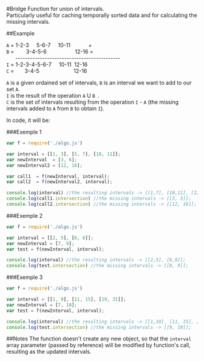#Bridge
Function for union of intervals.<br/>
Particularly useful for caching temporally sorted data and for calculating the missing intervals.

##Example


```A``` = 1-2-3&nbsp;&nbsp;&nbsp;&nbsp;&nbsp;5-6-7&nbsp;&nbsp;&nbsp;&nbsp;&nbsp;10-11&nbsp;&nbsp;&nbsp;&nbsp;&nbsp;&nbsp;&nbsp;&nbsp;&nbsp;&nbsp;&nbsp;&nbsp;+<br/>
```B``` = &nbsp;&nbsp;&nbsp;&nbsp;&nbsp;&nbsp;&nbsp;3-4-5-6&nbsp;&nbsp;&nbsp;&nbsp;&nbsp;&nbsp;&nbsp;&nbsp;&nbsp;&nbsp;&nbsp;&nbsp;&nbsp;&nbsp;&nbsp;&nbsp;&nbsp;&nbsp;&nbsp;12-16&nbsp;=<br/>
&nbsp;&nbsp;&nbsp;&nbsp;&nbsp;&nbsp;-------------------------------------------<br/>
```I```	=	1-2-3-4-5-6-7&nbsp;&nbsp;&nbsp;&nbsp;&nbsp;10-11&nbsp;&nbsp;12-16&nbsp;<br/>
```C``` = &nbsp;&nbsp;&nbsp;&nbsp;&nbsp;&nbsp;3-4-5&nbsp;&nbsp;&nbsp;&nbsp;&nbsp;&nbsp;&nbsp;&nbsp;&nbsp;&nbsp;&nbsp;&nbsp;&nbsp;&nbsp;&nbsp;&nbsp;&nbsp;&nbsp;&nbsp;&nbsp;&nbsp;&nbsp;&nbsp;12-16

```A``` is a given ordained set of intervals, ```B``` is an interval we want to add to our set ```A```. <br/>
```I``` is the result of the operation ```A``` U ```B ```. <br/>
```C``` is the set of intervals resulting from the operation ```I``` - ```A``` (the missing intervals added to ```A``` from ```B``` to obtain ```I```).<br/>

In code, it will be: <br/>

###Exemple 1

```javascript
var f = require('./algo.js')

var interval = [[1, 3], [5, 7], [10, 11]];
var newInterval  = [3, 6];
var newInterval2 = [12, 16];

var call1  = f(newInterval, interval);
var call2  = f(newInterval2, interval);

console.log(interval) //the resulting intervals -> [[1,7], [10,11], [12, 16]];
console.log(call1.intersection) //the missing intervals -> [[3, 5]];
console.log(call2.intersection) //the missing intervals -> [[12, 16]];

```

###Exemple 2

```javascript
var f = require('./algo.js')

var interval = [[2, 5], [6, 8]];
var newInterval = [7, 9];
var test = f(newInterval, interval);

console.log(interval) //the resulting intervals -> [[2,5], [6,9]];
console.log(test.intersection) //the missing intervals -> [[8, 9]];

```
###Exemple 3

```javascript
var f = require('./algo.js')

var interval = [[1, 9], [11, 15], [19, 31]];
var newInterval = [7, 10];
var test = f(newInterval, interval);

console.log(interval) //the resulting intervals -> [[1,10], [11, 15], [19, 31]];
console.log(test.intersection) //the missing intervals -> [[9, 10]];

```


##Notes
The function doesn't create any new object, so that the ```interval``` array parameter (passed by reference) will be modified by function's call, resulting as the updated intervals. 